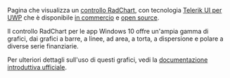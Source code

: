 ﻿Pagina che visualizza un [controllo RadChart](http://www.telerik.com/universal-windows-platform-ui/chart), con tecnologia [Telerik UI per UWP](http://www.telerik.com/universal-windows-platform-ui) che è disponibile [in commercio](http://www.telerik.com/purchase/universal-windows-platform) e [open source](https://github.com/telerik/UI-For-UWP).

Il controllo RadChart per le app Windows 10 offre un'ampia gamma di grafici, dai grafici a barre, a linee, ad area, a torta, a dispersione e polare a diverse serie finanziarie.

Per ulteriori dettagli sull'uso di questi grafici, vedi la [documentazione introduttiva ufficiale](http://docs.telerik.com/windows-universal/controls/radchart/getting-started).

